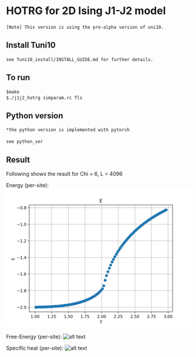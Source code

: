 # HOTRG for 2D Ising J1-J2 model #

	[Note] This version is using the pre-alpha version of uni10. 

## Install Tuni10 ##

	see Tuni10_install/INSTALL_GUIDE.md for further details.


## To run ##

	$make
	$./j1j2_hotrg simparam.rc Tls

## Python version ##
    
    *the python version is implemented with pytorch

    see python_ver


## Result ##

Following shows the result for Chi = 6, L = 4096

Energy (per-site):
![alt text](Demo/J1_-10_J2_00_Ky6/E.jpg)

Free-Energy (per-site):
![alt text](Data/J1_-10_J2_00_Ky6/F.jpg)

Specific heat (per-site):
![alt text](Data/J1_-10_J2_00_Ky6/F.jpg)
